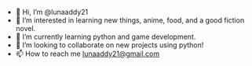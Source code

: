 - 👋 Hi, I’m @lunaaddy21
- 👀 I’m interested in learning new things, anime, food, and a good fiction novel.
- 🌱 I’m currently learning python and game development.
- 💞️ I’m looking to collaborate on new projects using python!
- 📫 How to reach me lunaaddy21@gmail.com

<!---
lunaaddy21/lunaaddy21 is a ✨ special ✨ repository because its `README.md` (this file) appears on your GitHub profile.
You can click the Preview link to take a look at your changes.
--->
